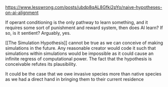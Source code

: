 https://www.lesswrong.com/posts/ubdp8qAL8Gfki2pYo/naive-hypotheses-on-ai-alignment

If operant conditioning is the only pathway to learn something, and it requires some sort of punishment and reward system, then does AI learn? If so, is it sentient? Arguably, yes. 

[[The Simulation Hypothesis]] cannot be true as we can conceive of making simulations in the future. Any reasonable creator would code it such that simulations within simulations would be impossible as it could cause an infinite regress of computational power. The fact that the hypothesis is conceivable refutes its plausibility.

It could be the case that we owe invasive species more than native species as we had a direct hand in bringing them to their current residence